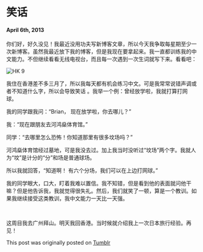 # 笑话

#### April 6th, 2013

你们好，好久没见！我最近没用功夫写新博客文章，所以今天我争取每星期至少一次新博客。虽然我最近放下我的博客，但是我现在要拿起来。我一直都训练我的中文能力。不但继续看看无线电视台，而且每一次遇到一次生词就写下来。看看吧： 

![HK 9](/img/hk/hk9_1.jpg)

我住在香港差不多三月了，所以我每天都有机会练习中文。可是我常常说错声调或者不知道什么字，所以会导致笑话 。我举一个例：曾经放学啦，我就打算打网球。

我的同学跟我问：“Brian， 现在放学啦，你去哪儿？”

我：“现在跟朋友去河鸿燊体育馆。”

同学：“去哪里怎么恐怖！你知道那里有很多坟场吗？”

河鸿燊体育馆经过墓地，可是我没去过。加上我当时没听过“坟场”两个字。我就人为“坟”是计分的“分”和场是普通球场。

所以我就回答，“知道啊！ 有六个分场，我们可以在上边打网球。”

我的同学眼大，口大，盯着我难以置信。我不知错，但是看到他的表面就问他干嘛？但是他告诉我，我就觉得很失礼。然后，我们就笑了一顿，算是一个教训。如果我继续接受这类教训，我中文能力一天比一天强。

&nbsp;

这周目我去广州拜山。明天我回香港。当时候就介绍我上一次日本旅行经验。再见！

This post was originally posted on [Tumblr](http://myhkexperience.tumblr.com/)